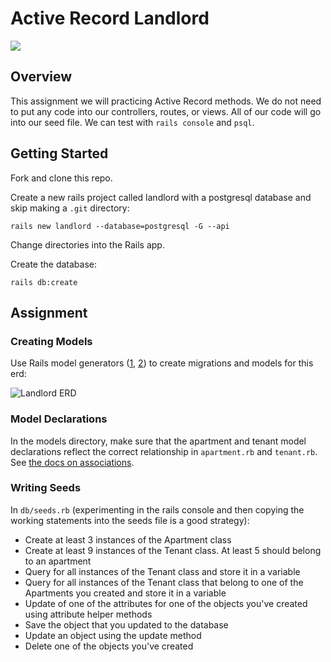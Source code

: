 # Active Record Landlord

![](https://media1.giphy.com/media/l2Je2fjOTvEK0c1Uc/giphy.gif)

## Overview

This assignment we will practicing Active Record methods. We do not need to put any code into our controllers, routes, or views. All of our code will go into our seed file. We can test with `rails console` and `psql`.

## Getting Started

Fork and clone this repo.

Create a new rails project called landlord with a postgresql database and skip making a `.git` directory:

```shell
rails new landlord --database=postgresql -G --api
```

Change directories into the Rails app.

Create the database:

```shell
rails db:create
```

## Assignment

### Creating Models

Use Rails model generators ([1](https://guides.rubyonrails.org/getting_started.html#creating-the-article-model), [2](https://railsguides.net/advanced-rails-model-generators/)) to create migrations and models for this erd:

![Landlord ERD](https://media.git.generalassemb.ly/user/6387/files/7cbf7ad4-ab7a-11e8-8af3-3cc7f69cb59f)

### Model Declarations

In the models directory, make sure that the apartment and tenant model declarations reflect the correct relationship in `apartment.rb` and `tenant.rb`. See [the docs on associations](https://guides.rubyonrails.org/association_basics.html).

### Writing Seeds

In `db/seeds.rb` (experimenting in the rails console and then copying the working statements into the seeds file is a good strategy):

- Create at least 3 instances of the Apartment class
- Create at least 9 instances of the Tenant class. At least 5 should belong to an apartment
- Query for all instances of the Tenant class and store it in a variable
- Query for all instances of the Tenant class that belong to one of the Apartments you created and store it in a variable
- Update of one of the attributes for one of the objects you've created using attribute helper methods
- Save the object that you updated to the database
- Update an object using the update method
- Delete one of the objects you've created

